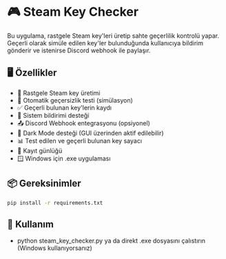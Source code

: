 # 🎮 Steam Key Checker

Bu uygulama, rastgele Steam key'leri üretip sahte geçerlilik kontrolü yapar. Geçerli olarak simüle edilen key'ler bulunduğunda kullanıcıya bildirim gönderir ve istenirse Discord webhook ile paylaşır.

## 🖥️ Özellikler

- 🎲 Rastgele Steam key üretimi
- 🔁 Otomatik geçersizlik testi (simülasyon)
- ✅ Geçerli bulunan key'lerin kaydı
- 🔔 Sistem bildirimi desteği
- 📤 Discord Webhook entegrasyonu (opsiyonel)
- 🌙 Dark Mode desteği (GUI üzerinden aktif edilebilir)
- 📊 Test edilen ve geçerli bulunan key sayacı
- 📝 Kayıt günlüğü
- 🪟 Windows için .exe uygulaması

## 📦 Gereksinimler

```bash
pip install -r requirements.txt
```

## 🚀 Kullanım

- python steam_key_checker.py ya da direkt .exe dosyasını çalıstırın (Windows kullanıyorsanız)
